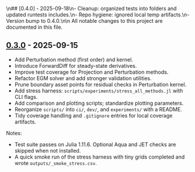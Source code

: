 \n## [0.4.0] - 2025-09-18\n- Cleanup: organized tests into folders and updated runtests includes.\n- Repo hygiene: ignored local temp artifacts.\n- Version bump to 0.4.0.\n\n
All notable changes to this project are documented in this file.

## [0.3.0] - 2025-09-15

- Add Perturbation method (first order) and kernel.
- Introduce ForwardDiff for steady-state derivatives.
- Improve test coverage for Projection and Perturbation methods.
- Refactor EGM solver and add stronger validation utilities.
- Prune boundary asset points for residual checks in Perturbation kernel.
- Add stress harness: `scripts/experiments/stress_all_methods.jl` with CLI flags.
- Add comparison and plotting scripts; standardize plotting parameters.
- Reorganize `scripts/` into `ci/`, `dev/`, and `experiments/` with a README.
- Tidy coverage handling and `.gitignore` entries for local coverage artifacts.

Notes:
- Test suite passes on Julia 1.11.6. Optional Aqua and JET checks are skipped when not installed.
- A quick smoke run of the stress harness with tiny grids completed and wrote `outputs/_smoke_stress.csv`.

[0.3.0]: https://example.com/releases/v0.3.0

